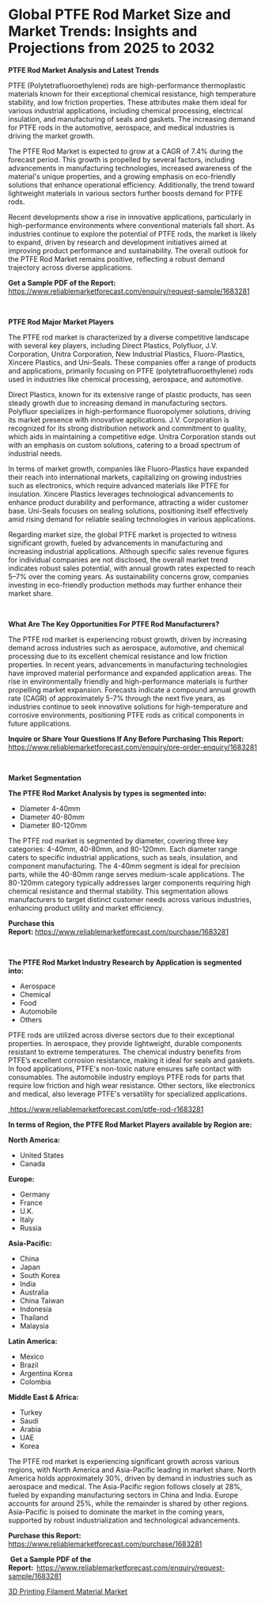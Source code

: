 <p><h1>Global PTFE Rod Market Size and Market Trends: Insights and Projections from 2025 to 2032</h1></p><p><strong>PTFE Rod Market Analysis and Latest Trends</strong></p>
<p><p>PTFE (Polytetrafluoroethylene) rods are high-performance thermoplastic materials known for their exceptional chemical resistance, high temperature stability, and low friction properties. These attributes make them ideal for various industrial applications, including chemical processing, electrical insulation, and manufacturing of seals and gaskets. The increasing demand for PTFE rods in the automotive, aerospace, and medical industries is driving the market growth.</p><p>The PTFE Rod Market is expected to grow at a CAGR of 7.4% during the forecast period. This growth is propelled by several factors, including advancements in manufacturing technologies, increased awareness of the material's unique properties, and a growing emphasis on eco-friendly solutions that enhance operational efficiency. Additionally, the trend toward lightweight materials in various sectors further boosts demand for PTFE rods.</p><p>Recent developments show a rise in innovative applications, particularly in high-performance environments where conventional materials fall short. As industries continue to explore the potential of PTFE rods, the market is likely to expand, driven by research and development initiatives aimed at improving product performance and sustainability. The overall outlook for the PTFE Rod Market remains positive, reflecting a robust demand trajectory across diverse applications.</p></p>
<p><strong>Get a Sample PDF of the Report:&nbsp;</strong> <a href="https://www.reliablemarketforecast.com/enquiry/request-sample/1683281?utm_campaign=2384&utm_medium=2&utm_source=Github&utm_content=ia&utm_term=31032025&utm_id=ptfe-rod">https://www.reliablemarketforecast.com/enquiry/request-sample/1683281</a></p>
<p>&nbsp;</p>
<p><strong>PTFE Rod Major Market Players</strong></p>
<p><p>The PTFE rod market is characterized by a diverse competitive landscape with several key players, including Direct Plastics, Polyfluor, J.V. Corporation, Unitra Corporation, New Industrial Plastics, Fluoro-Plastics, Xincere Plastics, and Uni-Seals. These companies offer a range of products and applications, primarily focusing on PTFE (polytetrafluoroethylene) rods used in industries like chemical processing, aerospace, and automotive.</p><p>Direct Plastics, known for its extensive range of plastic products, has seen steady growth due to increasing demand in manufacturing sectors. Polyfluor specializes in high-performance fluoropolymer solutions, driving its market presence with innovative applications. J.V. Corporation is recognized for its strong distribution network and commitment to quality, which aids in maintaining a competitive edge. Unitra Corporation stands out with an emphasis on custom solutions, catering to a broad spectrum of industrial needs.</p><p>In terms of market growth, companies like Fluoro-Plastics have expanded their reach into international markets, capitalizing on growing industries such as electronics, which require advanced materials like PTFE for insulation. Xincere Plastics leverages technological advancements to enhance product durability and performance, attracting a wider customer base. Uni-Seals focuses on sealing solutions, positioning itself effectively amid rising demand for reliable sealing technologies in various applications.</p><p>Regarding market size, the global PTFE market is projected to witness significant growth, fueled by advancements in manufacturing and increasing industrial applications. Although specific sales revenue figures for individual companies are not disclosed, the overall market trend indicates robust sales potential, with annual growth rates expected to reach 5–7% over the coming years. As sustainability concerns grow, companies investing in eco-friendly production methods may further enhance their market share.</p></p>
<p>&nbsp;</p>
<p><strong>What Are The Key Opportunities For PTFE Rod Manufacturers?</strong></p>
<p><p>The PTFE rod market is experiencing robust growth, driven by increasing demand across industries such as aerospace, automotive, and chemical processing due to its excellent chemical resistance and low friction properties. In recent years, advancements in manufacturing technologies have improved material performance and expanded application areas. The rise in environmentally friendly and high-performance materials is further propelling market expansion. Forecasts indicate a compound annual growth rate (CAGR) of approximately 5-7% through the next five years, as industries continue to seek innovative solutions for high-temperature and corrosive environments, positioning PTFE rods as critical components in future applications.</p></p>
<p><strong>Inquire or Share Your Questions If Any Before Purchasing This Report:</strong> <a href="https://www.reliablemarketforecast.com/enquiry/pre-order-enquiry/1683281?utm_campaign=2384&utm_medium=2&utm_source=Github&utm_content=ia&utm_term=31032025&utm_id=ptfe-rod">https://www.reliablemarketforecast.com/enquiry/pre-order-enquiry/1683281</a></p>
<p>&nbsp;</p>
<p><strong>Market Segmentation</strong></p>
<p><strong>The PTFE Rod Market Analysis by types is segmented into:</strong></p>
<p><ul><li>Diameter 4-40mm</li><li>Diameter 40-80mm</li><li>Diameter 80-120mm</li></ul></p>
<p><p>The PTFE rod market is segmented by diameter, covering three key categories: 4-40mm, 40-80mm, and 80-120mm. Each diameter range caters to specific industrial applications, such as seals, insulation, and component manufacturing. The 4-40mm segment is ideal for precision parts, while the 40-80mm range serves medium-scale applications. The 80-120mm category typically addresses larger components requiring high chemical resistance and thermal stability. This segmentation allows manufacturers to target distinct customer needs across various industries, enhancing product utility and market efficiency.</p></p>
<p><strong>Purchase this Report:&nbsp;</strong><a href="https://www.reliablemarketforecast.com/purchase/1683281?utm_campaign=2384&utm_medium=2&utm_source=Github&utm_content=ia&utm_term=31032025&utm_id=ptfe-rod">https://www.reliablemarketforecast.com/purchase/1683281</a></p>
<p>&nbsp;</p>
<p><strong>The PTFE Rod Market Industry Research by Application is segmented into:</strong></p>
<p><ul><li>Aerospace</li><li>Chemical</li><li>Food</li><li>Automobile</li><li>Others</li></ul></p>
<p><p>PTFE rods are utilized across diverse sectors due to their exceptional properties. In aerospace, they provide lightweight, durable components resistant to extreme temperatures. The chemical industry benefits from PTFE’s excellent corrosion resistance, making it ideal for seals and gaskets. In food applications, PTFE's non-toxic nature ensures safe contact with consumables. The automobile industry employs PTFE rods for parts that require low friction and high wear resistance. Other sectors, like electronics and medical, also leverage PTFE's versatility for specialized applications.</p></p>
<p><a href="https://www.reliablemarketforecast.com/ptfe-rod-r1683281?utm_campaign=2384&utm_medium=2&utm_source=Github&utm_content=ia&utm_term=31032025&utm_id=ptfe-rod">&nbsp;https://www.reliablemarketforecast.com/ptfe-rod-r1683281</a></p>
<p><strong>In terms of Region, the PTFE Rod Market Players available by Region are:</strong></p>
<p>
    <p> <strong> North America: </strong>
        <ul>
            <li>United States</li>
            <li>Canada</li>
        </ul>
        </p> 
    <p> <strong> Europe: </strong>
        <ul>
            <li>Germany</li>
            <li>France</li>
            <li>U.K.</li>
            <li>Italy</li>
            <li>Russia</li>
        </ul>
        </p> 
    <p> <strong> Asia-Pacific: </strong>
        <ul>
            <li>China</li>
            <li>Japan</li>
            <li>South Korea</li>
            <li>India</li>
            <li>Australia</li>
            <li>China Taiwan</li>
            <li>Indonesia</li>
            <li>Thailand</li>
            <li>Malaysia</li>
        </ul>
        </p> 
    <p> <strong> Latin America: </strong>
        <ul>
            <li>Mexico</li>
            <li>Brazil</li>
            <li>Argentina Korea</li>
            <li>Colombia</li>
        </ul>
        </p> 
    <p> <strong> Middle East & Africa: </strong>
        <ul>
            <li>Turkey</li>
            <li>Saudi</li>
            <li>Arabia</li>
            <li>UAE</li>
            <li>Korea</li>
        </ul>
    </p>
    </p>
<p><p>The PTFE rod market is experiencing significant growth across various regions, with North America and Asia-Pacific leading in market share. North America holds approximately 30%, driven by demand in industries such as aerospace and medical. The Asia-Pacific region follows closely at 28%, fueled by expanding manufacturing sectors in China and India. Europe accounts for around 25%, while the remainder is shared by other regions. Asia-Pacific is poised to dominate the market in the coming years, supported by robust industrialization and technological advancements.</p></p>
<p><strong>Purchase this Report: </strong><a href="https://www.reliablemarketforecast.com/purchase/1683281?utm_campaign=2384&utm_medium=2&utm_source=Github&utm_content=ia&utm_term=31032025&utm_id=ptfe-rod">https://www.reliablemarketforecast.com/purchase/1683281</a></p>
<p>&nbsp;<strong>Get a Sample PDF of the Report:&nbsp;&nbsp;</strong><a href="https://www.reliablemarketforecast.com/enquiry/request-sample/1683281?utm_campaign=2384&utm_medium=2&utm_source=Github&utm_content=ia&utm_term=31032025&utm_id=ptfe-rod">https://www.reliablemarketforecast.com/enquiry/request-sample/1683281</a></p>
<p><strong></strong></p>
<p><p><a href="https://github.com/MonroeBullock54/Market-Research-Report-List-2/blob/main/3d-printing-filament-material-market.md?utm_campaign=2384&utm_medium=2&utm_source=Github&utm_content=ia&utm_term=31032025&utm_id=ptfe-rod">3D Printing Filament Material Market</a></p></p>